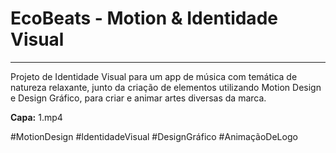 # EcoBeats - Motion & Identidade Visual
    
---

Projeto de Identidade Visual para um app de música com temática de natureza relaxante, junto da criação de elementos utilizando Motion Design e Design Gráfico, para criar e animar artes diversas da marca.

**Capa:** 1.mp4

#MotionDesign #IdentidadeVisual #DesignGráfico #AnimaçãoDeLogo